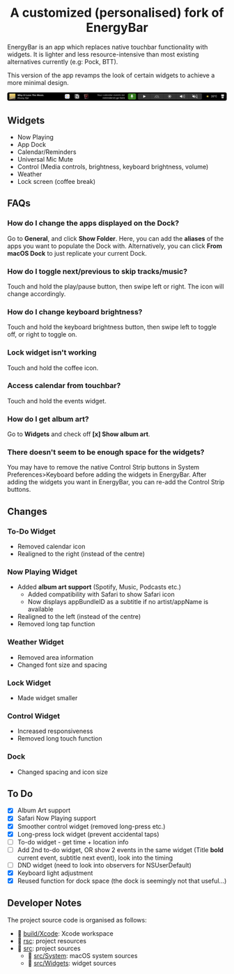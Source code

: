 <h1 align="center">
    A customized (personalised) fork of EnergyBar<br/>
</h1>

EnergyBar is an app which replaces native touchbar functionality with widgets. It is lighter and less resource-intensive than most existing alternatives currently (e.g: Pock, BTT).

This version of the app revamps the look of certain widgets to achieve a more minimal design.

![Touchbar](doc/touchbarmockup2.png)

## Widgets
- Now Playing
- App Dock
- Calendar/Reminders
- Universal Mic Mute
- Control (Media controls, brightness, keyboard brightness, volume)
- Weather
- Lock screen (coffee break)

## FAQs
### How do I change the apps displayed on the Dock?
Go to **General**, and click **Show Folder**. Here, you can add the **aliases** of the apps you want to populate the Dock with. Alternatively, you can click **From macOS Dock** to just replicate your current Dock.

### How do I toggle next/previous to skip tracks/music?
Touch and hold the play/pause button, then swipe left or right. The icon will change accordingly.

### How do I change keyboard brightness?
Touch and hold the keyboard brightness button, then swipe left to toggle off, or right to toggle on.

### Lock widget isn't working
Touch and hold the coffee icon.

### Access calendar from touchbar?
Touch and hold the events widget.

### How do I get album art?
Go to **Widgets** and check off **[x] Show album art**.

### There doesn't seem to be enough space for the widgets?
You may have to remove the native Control Strip buttons in System Preferences>Keyboard before adding the widgets in EnergyBar. After adding the widgets you want in EnergyBar, you can re-add the Control Strip buttons.

## Changes
### To-Do Widget
- Removed calendar icon
- Realigned to the right (instead of the centre)

### Now Playing Widget
- Added **album art support** (Spotify, Music, Podcasts etc.)       
    -  Added compatibility with Safari to show Safari icon
    -  Now displays appBundleID as a subtitle if no artist/appName is available
- Realigned to the left (instead of the centre)
- Removed long tap function

### Weather Widget
- Removed area information
- Changed font size and spacing

### Lock Widget
- Made widget smaller

### Control Widget
- Increased responsiveness
- Removed long touch function

### Dock
- Changed spacing and icon size

## To Do
- [x] Album Art support
- [x] Safari Now Playing support
- [x] Smoother control widget (removed long-press etc.)
- [x] Long-press lock widget (prevent accidental taps)
- [ ] To-do widget - get time + location info
- [ ] Add 2nd to-do widget, OR show 2 events in the same widget (Title **bold** current event, subtitle next event), look into the timing
- [ ] DND widget (need to look into observers for NSUserDefault)
- [x] Keyboard light adjustment
- [x] Reused function for dock space (the dock is seemingly not that useful...)

## Developer Notes

The project source code is organised as follows:

* :file_folder: [build/Xcode](build/Xcode): Xcode workspace
* :file_folder: [rsc](rsc): project resources
* :file_folder: [src](src): project sources
    * :file_folder: [src/System](src/System): macOS system sources
    * :file_folder: [src/Widgets](src/Widgets): widget sources
